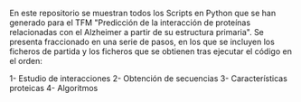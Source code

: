 En este repositorio se muestran todos los Scripts en Python que se han generado para el TFM "Predicción de la interacción de proteínas 
relacionadas con el Alzheimer a partir de su estructura primaria". Se presenta fraccionado en una serie de pasos, en los que se incluyen los 
ficheros de partida y los ficheros que se obtienen tras ejecutar el código en el orden:

1- Estudio de interacciones
2- Obtención de secuencias
3- Características proteicas
4- Algoritmos
